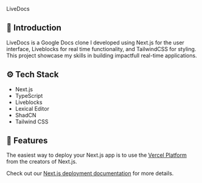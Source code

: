 LiveDocs

## 🤸 Introduction

LiveDocs is a Google Docs clone I developed using Next.js for the user interface, Liveblocks for real time functionality, and TailwindCSS for styling. This project showcase my skills in building impactfull real-time applications.

## ⚙️ Tech Stack

- Next.js
- TypeScript
- Liveblocks
- Lexical Editor
- ShadCN
- Tailwind CSS

## 🚀 Features

The easiest way to deploy your Next.js app is to use the [Vercel Platform](https://vercel.com/new?utm_medium=default-template&filter=next.js&utm_source=create-next-app&utm_campaign=create-next-app-readme) from the creators of Next.js.

Check out our [Next.js deployment documentation](https://nextjs.org/docs/deployment) for more details.
